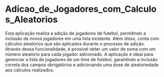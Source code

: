 # Adicao_de_Jogadores_com_Calculos_Aleatorios

Esta aplicação realiza a adição de jogadores de futebol, permitindo a inclusão de novos jogadores em uma lista existente. Além disso, conta com cálculos aleatórios que são aplicados durante o processo de adição. Através dessa funcionalidade, é possível obter um valor de soma com um número aleatório para cada jogador adicionado. A aplicação é ideal para gerenciar a lista de jogadores de um time de futebol, garantindo a inclusão correta dos campos obrigatórios e adicionando uma dose de aleatoriedade aos cálculos realizados.
